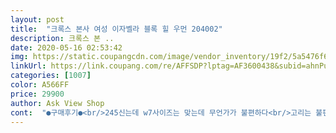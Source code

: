 ```yaml
---
layout: post 
title:  "크록스 본사 여성 이자벨라 블록 힐 우먼 204002" 
description: 크록스 본 ..
date: 2020-05-16 02:53:42 
img: https://static.coupangcdn.com/image/vendor_inventory/19f2/5a5476f6ea6b45a5ebab67af99bd0612d493325e16b35e198b3267c7bba1.jpg 
linkUrl: https://link.coupang.com/re/AFFSDP?lptag=AF3600438&subid=ahnPublicAsk&pageKey=210511666&itemId=627285280&vendorItemId=4701586299&traceid=V0-113-2cac62524c0c3a29 
categories: [1007] 
color: A566FF 
price: 29900 
author: Ask View Shop 
cont:  "●구매후기●<br/>245신는데 w7사이즈는 맞는데 무언가가 불편하다<br/>고리는 불편하단걸 알고 있었기에 감수하고 비오는 날 신고 나갔다.<br/> 아  발바닥이 미끌미끌하여 발가락에 힘이 들어간다.<br/> 뒤굽이 무거우니 더 앞으로 쏠리고 미끄러워서 걷기가 힘들었다.<br/> 더한것은 반질반질한 화강석 부분을 걷는데 너무 미끄러워서 넘어질뻔 하였다.<br/> 이게 아닌데  다들 너무 편하다고 하였는데  내가 이상한가??? 하고 오늘 다시 신고 나갔는데 역시나 다리가 균형을 잡기위해 힘이 들어가서 엉거주춤이 된다 발가락에 물집 잡히고ㅠㅠ<br/>기쁜 마음으로 신었는데 뒤굽이 생각보다 무거웠다.<br/> 일반적인 구두보다 더ㅠㅠ<br/>브라운도 살려고 했는데 포기ㅠㅠ<br/>비오는 날 좋고 가볍기로 소문이 나서 저렴할 때 살려고 기다렸다가 드디어 주문하고 내 손에 들어오게 되었다.<br/><br/>상처투성이 된 내발ㅠㅠ<br/>여름에 신을거라서 사이즈도 넉넉하게 구매했고<br/>튼튼해서 좋습니다<br/>해외 여행갔다가 사왔던 제품 3년 정도 여름을 책임졌던 내 신발!! 결국에는 해져서 다시 구매하려고 최저가 찾아봤네요 쿠팡에서 다시 구매하니 굿굿 235 사이즈 신는데 크록스는 10단위로 사이즈가 있기 때문에 240샀어여 발통통 붕어발에도 귀엽게 맞구요 여름 해외출장때 정장에도 아주 잘 신었답니다 한국에와서 매장 돌아다녀보니 이 디자인은 한국에 거의 없드라구요<br/>" 
---
```

